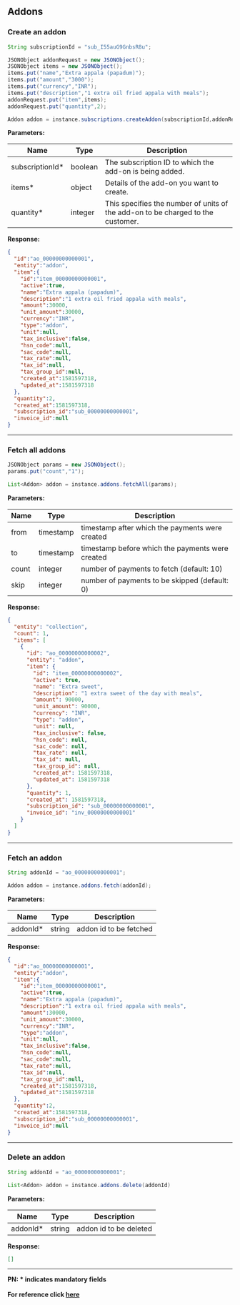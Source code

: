 ## Addons

### Create an addon

```java
String subscriptionId = "sub_I55auG9GnbsR8u";

JSONObject addonRequest = new JSONObject();
JSONObject items = new JSONObject();
items.put("name","Extra appala (papadum)");
items.put("amount","3000");
items.put("currency","INR");
items.put("description","1 extra oil fried appala with meals");
addonRequest.put("item",items);
addonRequest.put("quantity",2);

Addon addon = instance.subscriptions.createAddon(subscriptionId,addonRequest);
```

**Parameters:**

| Name            | Type      | Description                                      |
|-----------------|-----------|--------------------------------------------------|
| subscriptionId* | boolean | The subscription ID to which the add-on is being added. |
| items*          | object | Details of the add-on you want to create. |
| quantity*       | integer | This specifies the number of units of the add-on to be charged to the customer. |

**Response:**
```json
{
  "id":"ao_00000000000001",
  "entity":"addon",
  "item":{
    "id":"item_00000000000001",
    "active":true,
    "name":"Extra appala (papadum)",
    "description":"1 extra oil fried appala with meals",
    "amount":30000,
    "unit_amount":30000,
    "currency":"INR",
    "type":"addon",
    "unit":null,
    "tax_inclusive":false,
    "hsn_code":null,
    "sac_code":null,
    "tax_rate":null,
    "tax_id":null,
    "tax_group_id":null,
    "created_at":1581597318,
    "updated_at":1581597318
  },
  "quantity":2,
  "created_at":1581597318,
  "subscription_id":"sub_00000000000001",
  "invoice_id":null
}
```
-------------------------------------------------------------------------------------------------------

### Fetch all addons

```java
JSONObject params = new JSONObject();
params.put("count","1");

List<Addon> addon = instance.addons.fetchAll(params);
```

**Parameters:**

| Name  | Type      | Description                                      |
|-------|-----------|---------------------------------------------------|
| from  |  timestamp | timestamp after which the payments were created  |
| to    |  timestamp | timestamp before which the payments were created |
| count |  integer   | number of payments to fetch (default: 10)        |
| skip  |  integer   | number of payments to be skipped (default: 0)    |

**Response:**
```json
{
  "entity": "collection",
  "count": 1,
  "items": [
    {
      "id": "ao_00000000000002",
      "entity": "addon",
      "item": {
        "id": "item_00000000000002",
        "active": true,
        "name": "Extra sweet",
        "description": "1 extra sweet of the day with meals",
        "amount": 90000,
        "unit_amount": 90000,
        "currency": "INR",
        "type": "addon",
        "unit": null,
        "tax_inclusive": false,
        "hsn_code": null,
        "sac_code": null,
        "tax_rate": null,
        "tax_id": null,
        "tax_group_id": null,
        "created_at": 1581597318,
        "updated_at": 1581597318
      },
      "quantity": 1,
      "created_at": 1581597318,
      "subscription_id": "sub_00000000000001",
      "invoice_id": "inv_00000000000001"
    }
  ]
}
```
-------------------------------------------------------------------------------------------------------

### Fetch an addon

```java
String addonId = "ao_00000000000001";

Addon addon = instance.addons.fetch(addonId);
```

**Parameters:**

| Name     | Type    | Description     |
|----------|---------|------------------------------------|
| addonId* | string | addon id to be fetched            |

**Response:**
```json
{
  "id":"ao_00000000000001",
  "entity":"addon",
  "item":{
    "id":"item_00000000000001",
    "active":true,
    "name":"Extra appala (papadum)",
    "description":"1 extra oil fried appala with meals",
    "amount":30000,
    "unit_amount":30000,
    "currency":"INR",
    "type":"addon",
    "unit":null,
    "tax_inclusive":false,
    "hsn_code":null,
    "sac_code":null,
    "tax_rate":null,
    "tax_id":null,
    "tax_group_id":null,
    "created_at":1581597318,
    "updated_at":1581597318
  },
  "quantity":2,
  "created_at":1581597318,
  "subscription_id":"sub_00000000000001",
  "invoice_id":null
}
```
-------------------------------------------------------------------------------------------------------

### Delete an addon

```java
String addonId = "ao_00000000000001";

List<Addon> addon = instance.addons.delete(addonId)
```

**Parameters:**

| Name     | Type    | Description                                                                  |
|----------|---------|------------------------------------------------------------------------------|
| addonId* | string | addon id to be deleted |

**Response:**
```json
[]
```
-------------------------------------------------------------------------------------------------------

**PN: * indicates mandatory fields**
<br>
<br>
**For reference click [here](https://razorpay.com/docs/api/subscriptions/#add-ons)**